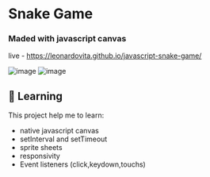 # Snake Game
### Maded with javascript canvas

live - https://leonardovita.github.io/javascript-snake-game/

![image](https://user-images.githubusercontent.com/43863949/111090065-13e86b00-850d-11eb-9fa5-0d40c5b2b229.png)
![image](https://user-images.githubusercontent.com/43863949/111090084-2fec0c80-850d-11eb-9ae6-2d39a86f18fa.png)

## :rocket: Learning

 This project help me to learn:

- native javascript canvas
- setInterval and setTimeout
- sprite sheets
- responsivity
- Event listeners (click,keydown,touchs)
